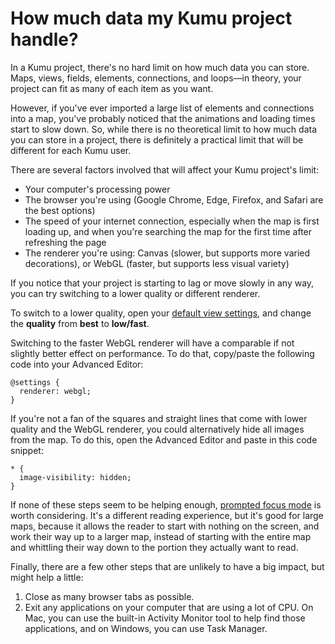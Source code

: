 # How much data my Kumu project handle?

In a Kumu project, there's no hard limit on how much data you can store. Maps, views, fields, elements, connections, and loops—in theory, your project can fit as many of each item as you want.

However, if you've ever imported a large list of elements and connections into a map, you've probably noticed that the animations and loading times start to slow down. So, while there is no theoretical limit to how much data you can store in a project, there is definitely a practical limit that will be different for each Kumu user.

There are several factors involved that will affect your Kumu project's limit:

- Your computer's processing power
- The browser you're using (Google Chrome, Edge, Firefox, and Safari are the best options)
- The speed of your internet connection, especially when the map is first loading up, and when you're searching the map for the first time after refreshing the page
- The renderer you're using: Canvas (slower, but supports more varied decorations), or WebGL (faster, but supports less visual variety)

If you notice that your project is starting to lag or move slowly in any way, you can try switching to a lower quality or different renderer.

To switch to a lower quality, open your [default view settings](/guides/default-view-settings.md), and change the **quality** from **best** to **low/fast**.

Switching to the faster WebGL renderer will have a comparable if not slightly better effect on performance. To do that, copy/paste the following code into your Advanced Editor:

```
@settings {
  renderer: webgl;
}
```

If you're not a fan of the squares and straight lines that come with lower quality and the WebGL renderer, you could alternatively hide all images from the map. To do this, open the Advanced Editor and paste in this code snippet:

```
* {
  image-visibility: hidden;
}
```

If none of these steps seem to be helping enough, [prompted focus mode](/guides/focus.md#prompted-mode) is worth considering. It's a different reading experience, but it's good for large maps, because it allows the reader to start with nothing on the screen, and work their way up to a larger map, instead of starting with the entire map and whittling their way down to the portion they actually want to read.

Finally, there are a few other steps that are unlikely to have a big impact, but might help a little:
1. Close as many browser tabs as possible.
2. Exit any applications on your computer that are using a lot of CPU. On Mac, you can use the built-in Activity Monitor tool to help find those applications, and on Windows, you can use Task Manager.


